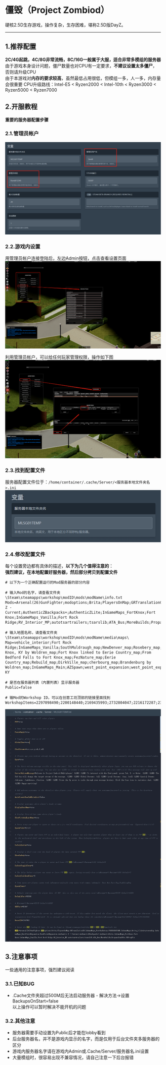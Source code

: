 # 僵毁（Project Zombiod）
硬核2.5D生存游戏，操作复杂，生存困难，堪称2.5D版DayZ。

---

## 1.推荐配置

**2C/4G起跳，4C/8G非常流畅，8C/16G一般属于大服，适合非常多模组的服务器**  
由于游戏本身设计问题，僵尸数量也对CPU有一定要求，**不建议设置太多僵尸**，否则请升级CPU  
由于本游戏对**内存的要求较高**，虽然最低占用很低，但模组一多，人一多，内存量会很重要
CPU升级路线：Intel-E5 < Ryzen2000 < Intel-10th < Ryzen3000 < Ryzen5000 < Ryzen7000
<br>

## 2.开服教程
**重要的服务器配置步骤**

### 2.1.管理员帐户
![后台设置](/assets/pz/admin.png)

### 2.2.游戏内设置
用管理员帐户连接登陆后，左边Admin按钮，点击查看设置页面
![游戏内设置](/assets/pz/in-game-settings.png)  

利用管理员帐户，可以给任何玩家管理权限，操作如下图
![设置管理员](/assets/pz/permission.png)  

### 2.3.找到配置文件
服务器配置文件位于：`/home/container/.cache/Server/<服务器本地文件夹名>.ini`
![文件夹位置](/assets/pz/folder-name.png)

### 2.4.修改配置文件
每个设置旁边都有具体的描述，**以下为几个值得注意的**：  
**强烈建议，在本地配置好服务器，然后部分拷贝到配置文件**
```
# 以下为一个正确配置运行的Mod服务器的部分内容

# 输入Mod的名字，请查看文件夹 \Steam\steamapps\workshop\modID\mods\modName\info.txt
Mods=Arsenal(26)GunFighter;modoptions;Brita;PlayersOnMap;GRTranslationCN;InGameMaps_FortRedstone;FORTREDSTONE;InGameMaps;Brita_2;lakeivytownship;InGameMaps_WestPointExpansion;WestPointExpansion;Authentic Z - Current;AuthenticZBackpacks+;AuthenticZLite;InGameMaps_FortKnox;Fort Knox;InGameMaps_Vanilla;Fort Rock Ridge;RV_Interior_MP;autotsartrailers;tsarslib;ATA_Bus;MoreBuilds;PropaneTankFix;UBPropFix

# 输入地图名称，请查看文件夹 \Steam\steamapps\workshop\modID\mods\modName\media\maps\
Map=vehicle_interior;Fort Rock Ridge;InGameMaps_Vanilla;SouthMuldraugh_map;NewDenver_map;Rosebery_map;Silverton_map;SemaNewCity_map;pureland_map;landsole_map;koreancity_map;Glenport_map;Fort Knox, KY by Woldren_map;Fort Knox linked to Eerie Country_map;From Bedford Falls to Fort Knox_map;FezNature_map;Eerie Country_map;Rebuild_map;DirkVille_map;cherbourg_map;Brandenburg by Woldren_map;InGameMaps_Main;AZSpawn;west_point_expansion;west_point_expansion_map;li_township;FortRedstone;FortRedstone_map;Muldraugh, KY

# 是否在服务器列表（内置列表）显示服务器
Public=false

# 输Mod的Workshop ID，可以在创意工坊顶部的链接里面找到
WorkshopItems=2297098490;2200148440;2169435993;2732804047;2216172287;2335368829;2460154811;1516836158;2756689895;2252982049;2195155059;2806456685;1414568604;2822286426;2282429356;2392709985;2592358528;515555911;2889045069;2883755057
```
![配置文件](/assets/pz/settings.png)

## 3.注意事项

一些通用的注意事项，强烈建议阅读  

### 3.1.已知BUG

- .Cache文件夹超过500M后无法启动服务器 - 解决方法->设置 BackupsOnStart=false  
以上操作可以暂时解决不能开机的问题  

### 3.2.其他注意

- 服务器需要手动设置为Public后才能在lobby看到
- 后台服务器名，并不是游戏内显示的名字，而是仅用于后台文件夹多服务器的区分
- 游戏内服务器名字请在游戏内Admin或.Cache/Server/服务器名.ini设置
- 大量模组时，很容易出现不兼容情况，请自己注意一下后台报错  
<br>


